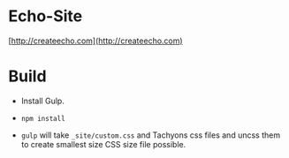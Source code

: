 # Echo-Site

[http://createecho.com](http://createecho.com)

# Build 

* Install Gulp. 

* `npm install`

* `gulp` will take `_site/custom.css` and Tachyons css files and uncss them to create smallest size CSS size file possible.

